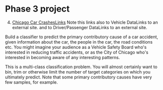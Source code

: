 # Phase 3 project

4) [Chicago Car CrashesLinks](https://data.cityofchicago.org/Transportation/Traffic-Crashes-Crashes/85ca-t3if)
Note this links also to Vehicle DataLinks to an external site. and to Driver/Passenger DataLinks to an external site.

Build a classifier to predict the primary contributory cause of a car accident, given information about the car, the people in the car, the road conditions etc. You might imagine your audience as a Vehicle Safety Board who's interested in reducing traffic accidents, or as the City of Chicago who's interested in becoming aware of any interesting patterns.

This is a multi-class classification problem. You will almost certainly want to bin, trim or otherwise limit the number of target categories on which you ultimately predict. Note that some primary contributory causes have very few samples, for example.